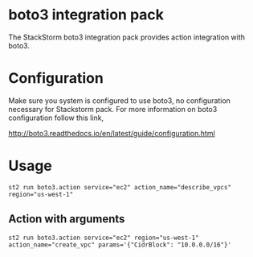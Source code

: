# boto3 integration pack

The StackStorm boto3 integration pack provides action integration with boto3.

# Configuration

Make sure you system is configured to use boto3, no configuration necessary for Stackstorm pack. For more information on boto3 configuration follow this link,

http://boto3.readthedocs.io/en/latest/guide/configuration.html

# Usage

```
st2 run boto3.action service="ec2" action_name="describe_vpcs" region="us-west-1"
```

## Action with arguments

```
st2 run boto3.action service="ec2" region="us-west-1"  action_name="create_vpc" params='{"CidrBlock": "10.0.0.0/16"}'
```
